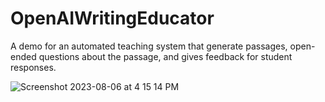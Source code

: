 # OpenAIWritingEducator
A demo for an automated teaching system that generate passages, open-ended questions about the passage, and gives feedback for student responses.



![Screenshot 2023-08-06 at 4 15 14 PM](https://github.com/undercoverducky/OpenAIWritingEducator/assets/121413387/1f7e4ccc-df2e-4917-b0ce-3cab6aa05b69)
